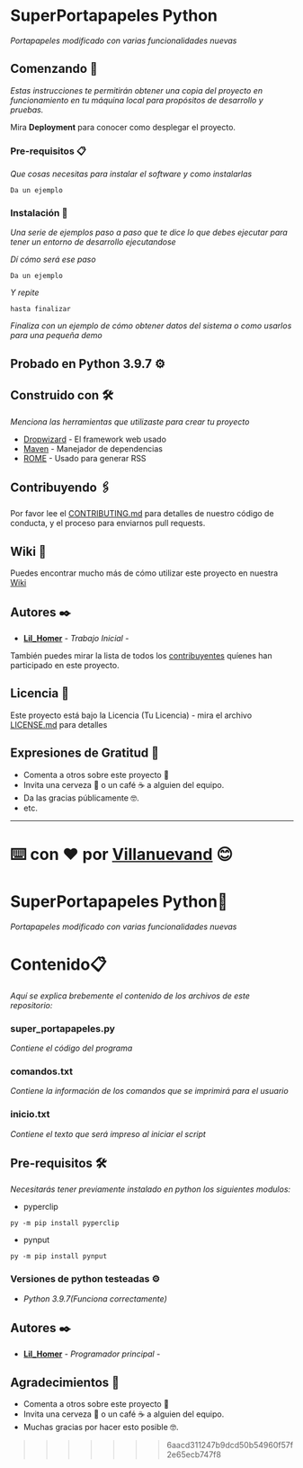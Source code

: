 # SuperPortapapeles Python

_Portapapeles modificado con varias funcionalidades nuevas_

## Comenzando 🚀

_Estas instrucciones te permitirán obtener una copia del proyecto en funcionamiento en tu máquina local para propósitos de desarrollo y pruebas._

Mira **Deployment** para conocer como desplegar el proyecto.


### Pre-requisitos 📋

_Que cosas necesitas para instalar el software y como instalarlas_

```
Da un ejemplo
```

### Instalación 🔧

_Una serie de ejemplos paso a paso que te dice lo que debes ejecutar para tener un entorno de desarrollo ejecutandose_

_Dí cómo será ese paso_

```
Da un ejemplo
```

_Y repite_

```
hasta finalizar
```

_Finaliza con un ejemplo de cómo obtener datos del sistema o como usarlos para una pequeña demo_

## Probado en Python 3.9.7 ⚙️


## Construido con 🛠️

_Menciona las herramientas que utilizaste para crear tu proyecto_

* [Dropwizard](http://www.dropwizard.io/1.0.2/docs/) - El framework web usado
* [Maven](https://maven.apache.org/) - Manejador de dependencias
* [ROME](https://rometools.github.io/rome/) - Usado para generar RSS

## Contribuyendo 🖇️

Por favor lee el [CONTRIBUTING.md](https://gist.github.com/villanuevand/xxxxxx) para detalles de nuestro código de conducta, y el proceso para enviarnos pull requests.

## Wiki 📖

Puedes encontrar mucho más de cómo utilizar este proyecto en nuestra [Wiki](https://github.com/tu/proyecto/wiki)


## Autores ✒️


* [**Lil_Homer**](https://github.com/Lil-Homer) - *Trabajo Inicial* - 

También puedes mirar la lista de todos los [contribuyentes](https://github.com/your/project/contributors) quíenes han participado en este proyecto. 

## Licencia 📄

Este proyecto está bajo la Licencia (Tu Licencia) - mira el archivo [LICENSE.md](LICENSE.md) para detalles

## Expresiones de Gratitud 🎁

* Comenta a otros sobre este proyecto 📢
* Invita una cerveza 🍺 o un café ☕ a alguien del equipo. 
* Da las gracias públicamente 🤓.
* etc.



---
⌨️ con ❤️ por [Villanuevand](https://github.com/Villanuevand) 😊
=======
# SuperPortapapeles Python🚀

_Portapapeles modificado con varias funcionalidades nuevas_

# Contenido📋

_Aquí se explica brebemente el contenido de los archivos de este repositorio:_

### super_portapapeles.py
  _Contiene el código del programa_
### comandos.txt
  _Contiene la información de los comandos que se imprimirá para el usuario_
### inicio.txt
  _Contiene el texto que será impreso al iniciar el script_
  
## Pre-requisitos 🛠️

_Necesitarás tener previamente instalado en python los siguientes modulos:_

* pyperclip
```
py -m pip install pyperclip
```
* pynput
```
py -m pip install pynput
```

### Versiones de python testeadas ⚙️
* _Python 3.9.7(Funciona correctamente)_
## Autores ✒️

* [**Lil_Homer**](https://github.com/Lil-Homer) - *Programador principal* -

## Agradecimientos 🎁

* Comenta a otros sobre este proyecto 📢
* Invita una cerveza 🍺 o un café ☕ a alguien del equipo. 
* Muchas gracias por hacer esto posible 🤓.


>>>>>>> 6aacd311247b9dcd50b54960f57f2e65ecb747f8
